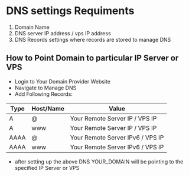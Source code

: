 # DNS settings Requiments

1. Domain Name
2. DNS server IP address / vps IP address
3. DNS Records settings where records are stored to manage DNS

## How to Point Domain to particular IP Server or VPS

- Login to Your Domain Provider Website
- Navigate to Manage DNS
- Add Following Records:


| Type | Host/Name | Value                             |
| ----- | -----    | --------                          |
| A     | @        | Your Remote Server IP / VPS IP    |   
| A     | www      | Your Remote Server IP / VPS IP    |
| AAAA  | @        | Your Remote Server IPv6 / VPS IP  |
| AAAA  | www      | Your Remote Server IPv6  / VPS IP |

- after setting up the above DNS YOUR_DOMAIN will be pointing to the specified IP Server or VPS
